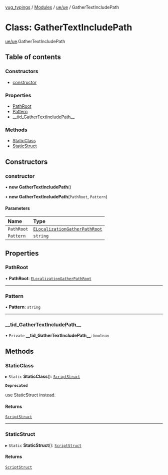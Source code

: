 [yug_typings](../README.md) / [Modules](../modules.md) / [ue/ue](../modules/ue_ue.md) / GatherTextIncludePath

# Class: GatherTextIncludePath

[ue/ue](../modules/ue_ue.md).GatherTextIncludePath

## Table of contents

### Constructors

- [constructor](ue_ue.GatherTextIncludePath.md#constructor)

### Properties

- [PathRoot](ue_ue.GatherTextIncludePath.md#pathroot)
- [Pattern](ue_ue.GatherTextIncludePath.md#pattern)
- [\_\_tid\_GatherTextIncludePath\_\_](ue_ue.GatherTextIncludePath.md#__tid_gathertextincludepath__)

### Methods

- [StaticClass](ue_ue.GatherTextIncludePath.md#staticclass)
- [StaticStruct](ue_ue.GatherTextIncludePath.md#staticstruct)

## Constructors

### constructor

• **new GatherTextIncludePath**()

• **new GatherTextIncludePath**(`PathRoot`, `Pattern`)

#### Parameters

| Name | Type |
| :------ | :------ |
| `PathRoot` | [`ELocalizationGatherPathRoot`](../enums/ue_ue.ELocalizationGatherPathRoot.md) |
| `Pattern` | `string` |

## Properties

### PathRoot

• **PathRoot**: [`ELocalizationGatherPathRoot`](../enums/ue_ue.ELocalizationGatherPathRoot.md)

___

### Pattern

• **Pattern**: `string`

___

### \_\_tid\_GatherTextIncludePath\_\_

• `Private` **\_\_tid\_GatherTextIncludePath\_\_**: `boolean`

## Methods

### StaticClass

▸ `Static` **StaticClass**(): [`ScriptStruct`](ue_ue.ScriptStruct.md)

**`Deprecated`**

use StaticStruct instead.

#### Returns

[`ScriptStruct`](ue_ue.ScriptStruct.md)

___

### StaticStruct

▸ `Static` **StaticStruct**(): [`ScriptStruct`](ue_ue.ScriptStruct.md)

#### Returns

[`ScriptStruct`](ue_ue.ScriptStruct.md)
